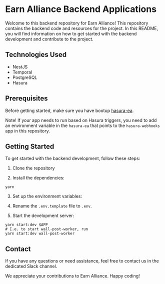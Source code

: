 # Earn Alliance Backend Applications

Welcome to this backend repository for Earn Alliance! This repository contains the backend code and resources for the project. In this README, you will find information on how to get started with the backend development and contribute to the project.

## Technologies Used

- NestJS
- Temporal
- PostgreSQL
- Hasura

## Prerequisites

Before getting started, make sure you have bootup [hasura-ea](https://github.com/earn-alliance/hasura-ea#dev-setup).

Note! If your app needs to run based on Hasura triggers, you need to add an environment variable in the `hasura-ea` that points to the `hasura-webhooks` app in this repository.

## Getting Started

To get started with the backend development, follow these steps:

1. Clone the repository

2. Install the dependencies:

```
yarn
```

3. Set up the environment variables:

4. Rename the `.env.template` file to `.env`.

5. Start the development server:

```
yarn start:dev $APP
# I.e. to start wall-post-worker, run
yarn start:dev wall-post-worker
```

## Contact

If you have any questions or need assistance, feel free to contact us in the dedicated Slack channel.

We appreciate your contributions to Earn Alliance. Happy coding!
